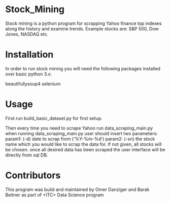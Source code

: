 # Stock_Mining

Stock mining is a python program for scrapping Yahoo finance top indexes along the history and examine trends.
Example stocks are: S&P 500, Dow Jones, NASDAQ etc.

# Installation

In order to run stock mining you will need the following packages installed over basic python 3.x:

beautifullysoup4
selenium

# Usage
First run build_basic_dataset.py for first setup.

Then every time you need to scrape Yahoo run data_scraping_main.py
when running data_scraping_main.py user should insert two parameters:
param1: (-d) date to scrap from ('%Y-%m-%d')
param2: (-sn) the stock name which you would like to scrap the data for. If not given, all stocks will be chosen.
once all desired data has been scraped the user interface will be directly from sql DB. 


# Contributors
This program was build and maintained by Omer Danziger and Barak Beitner as part of \<ITC> Data Science program
